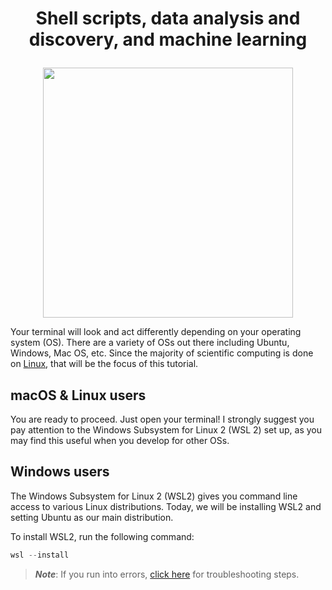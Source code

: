 # <p align="center">Shell scripts, data analysis and discovery, and machine learning</p>

<p align="center"><img src="../images/AdobeStock_125371270.jpeg" height="400"></p>

Your terminal will look and act differently depending on your operating system (OS). There are a variety of OSs out there including Ubuntu, Windows, Mac OS, etc. Since the majority of scientific computing is done on [Linux](https://www.linux.org/), that will be the focus of this tutorial. 

## macOS & Linux users

You are ready to proceed. Just open your terminal! I strongly suggest you pay attention to the Windows Subsystem for Linux 2 (WSL 2) set up, as you may find this useful when you develop for other OSs. 

## Windows users

The Windows Subsystem for Linux 2 (WSL2) gives you command line access to various Linux distributions. Today, we will be installing WSL2 and setting Ubuntu as our main distribution. 

To install WSL2, run the following command:

```powershell
wsl --install
```

>***Note***: If you run into errors, [click here]() for troubleshooting steps.
